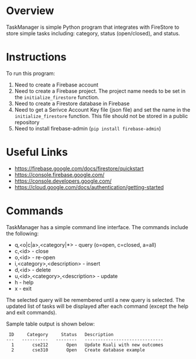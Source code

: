 # Overview
TaskManager is simple Python program that integrates with FireStore to store simple tasks including: category, status (open/closed), and status.

# Instructions
To run this program:
1) Need to create a Firebase account
2) Need to create a Firebase project.  The project name needs
   to be set in the `initialize_firestore` function.
3) Need to create a Firestore database in Firebase
4) Need to get a Serivce Account Key file (json file) and 
   set the name in the `initialize_firestore` function.  This file should not be stored in a public repository
5) Need to install firebase-admin (`pip install firebase-admin`)

# Useful Links
* https://firebase.google.com/docs/firestore/quickstart
* https://console.firebase.google.com/
* https://console.developers.google.com/
* https://cloud.google.com/docs/authentication/getting-started

# Commands
TaskManager has a simple command line interface.  The commands include the following:

* q,\<o|c|a\>,\<category|*\> - query (o=open, c=closed, a=all)
* c,\<id\> - close
* o,\<id\> - re-open
* i,\<category\>,\<description\> - insert
* d,\<id\> - delete
* u,\<id\>,\<category\>,\<description\> - update
* h - help
* x - exit

The selected query will be remembered until a new query is selected.  The updated list of tasks will be displayed after each command (except the help and exit commands).

Sample table output is shown below:

```
 ID     Category     Status   Description
---   ----------   --------   ------------------------------
  1       cse212       Open   Update Kuali with new outcomes
  2       cse310       Open   Create database example
```